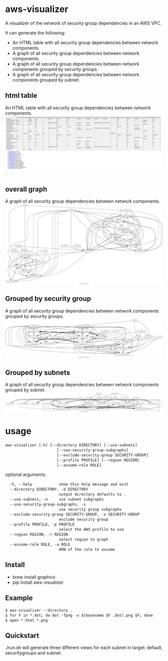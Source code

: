 aws-visualizer
==============
A visualizer of the network of security group dependencies in an AWS VPC.

It can generate the following:
- An HTML table with all security group dependencies between network components.
- A graph of all security group dependencies between network components.
- A graph of all security group dependencies between network components grouped by security groups.
- A graph of all security group dependencies between network components grouped by subnet.


html table
----------
An HTML table with all security group dependencies between network components.
![A HTML table with all security groups](sample/default/vpc-security-groups-html.jpg).

overall graph
--------------
A graph of all security group dependencies between network components.
![A graph of all security group dependencies](sample/default/vpc-security-groups.png) 

Grouped by security group
--------------------------
A graph of all security group dependencies between network components grouped by security groups.
![A graph of all dependencies grouped by security group](sample/securitygroups/vpc-security-groups.png) 

Grouped by subnets
------------------
A graph of all security group dependencies between network components grouped by subnet.
![A graph of all dependencies grouped by subnet](sample/subnets/vpc-security-groups.png) 


usage
=====
```
aws-visualizer [-h] [--directory DIRECTORY] [--use-subnets]
                       [--use-security-group-subgraphs]
                       [--exclude-security-group SECURITY-GROUP]
                       [--profile PROFILE] [--region REGION]
                       [--assume-role ROLE]
```


optional arguments:
```
  -h, --help            show this help message and exit
  --directory DIRECTORY, -d DIRECTORY
                        output directory defaults to .
  --use-subnets, -n     use subnet subgraphs
  --use-security-group-subgraphs, -s
                        use security group subgraphs
  --exclude-security-group SECURITY-GROUP, -x SECURITY-GROUP
                        exclude security group
  --profile PROFILE, -p PROFILE
                        select the AWS profile to use
  --region REGION, -r REGION
                        select region to graph
  --assume-role ROLE, -a ROLE
                        ARN of the role to assume
```


Install
-------
- brew install graphviz
- pip install aws-visualizer

Example
-------

```
$ aws-visualizer --directory .
$ for F in *.dot; do dot -Tpng -o $(basename $F .dot).png $F; done
$ open *.html *.png
```

Quickstart
-----------
./run.sh will generate three different views for each subnet in target: default, securitygroups and subnet.

